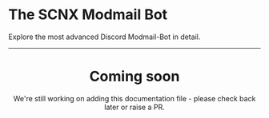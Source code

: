 # The SCNX Modmail Bot

Explore the most advanced Discord Modmail-Bot in detail.

---

<center><h1>Coming soon</h1></center>
<center>We're still working on adding this documentation file - please check back later or raise a PR.</center>